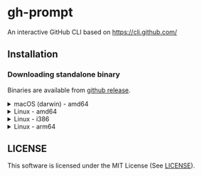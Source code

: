 # gh-prompt

An interactive GitHub CLI based on https://cli.github.com/

## Installation

### Downloading standalone binary

Binaries are available from [github release](https://github.com/c-bata/gh-prompt/releases).

<details>
<summary>macOS (darwin) - amd64</summary>

```
wget https://github.com/c-bata/gh-prompt/releases/download/v0.1.0/gh-prompt_v0.1.0_darwin_amd64.zip
unzip gh-prompt_v0.1.0_darwin_amd64.zip
chmod +x gh-prompt
sudo mv ./gh-prompt /usr/local/bin/gh-prompt
```

</details>

<details>
<summary>Linux - amd64</summary>

```
wget https://github.com/c-bata/gh-prompt/releases/download/v0.1.0/gh-prompt_v0.1.0_linux_amd64.zip
unzip gh-prompt_v0.1.0_linux_amd64.zip
chmod +x gh-prompt
sudo mv ./gh-prompt /usr/local/bin/gh-prompt
```

</details>


<details>
<summary>Linux - i386</summary>

```
wget https://github.com/c-bata/gh-prompt/releases/download/v0.1.0/gh-prompt_v0.1.0_linux_386.zip
unzip gh-prompt_v0.1.0_linux_386.zip
chmod +x gh-prompt
sudo mv ./gh-prompt /usr/local/bin/gh-prompt
```

</details>

<details>
<summary>Linux - arm64</summary>

```
wget https://github.com/c-bata/gh-prompt/releases/download/v0.1.0/gh-prompt_v0.1.0_linux_arm64.zip
unzip gh-prompt_v0.1.0_linux_arm64.zip
chmod +x gh-prompt
sudo mv ./gh-prompt /usr/local/bin/gh-prompt
```

</details>

## LICENSE

This software is licensed under the MIT License (See [LICENSE](./LICENSE)).
